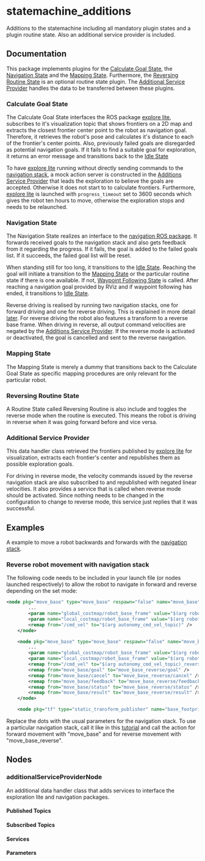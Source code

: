 # statemachine_additions

Additions to the statemachine including all mandatory plugin states and a plugin routine 
state. Also an additional service provider is included.

## Documentation

This package implements plugins for the [Calculate Goal State](#calculate-goal-state), 
the [Navigation State](#navigation-state) and the [Mapping State](#mapping-state). Furthermore, 
the [Reversing Routine State](#reversing-routine-state) is an optional routine state 
plugin. The [Additional Service Provider](#additional-service-provider) handles the 
data to be transferred between these plugins.

### Calculate Goal State

The Calculate Goal State interfaces the ROS package [explore lite](http://wiki.ros.org/explore_lite),
subscribes to it's visualization topic that shows frontiers on a 2D map and extracts the closest frontier center 
point to the robot as navigation goal. Therefore, it retrieves the robot's pose and 
calculates it's distance to each of the frontier's center points. Also, previously 
failed goals are disregarded as potential navigation goals. If it fails to find a suitable goal 
for exploration, it returns an error message and transitions back to the [Idle State](../statemachine#non-customizable-states)

To have [explore lite](http://wiki.ros.org/explore_lite) running without directly sending 
commands to the [navigation stack](http://wiki.ros.org/navigation), a mock action server 
is constructed in the [Additions Service Provider](#additions-service-provider) that leads 
the exploration to believe the goals are accepted. Otherwise it does not start to to 
calculate frontiers. Furthermore, [explore lite](http://wiki.ros.org/explore_lite) 
is launched with `progress_timeout` set to 3600 seconds which gives the robot ten hours 
to move, otherwise the exploration stops and needs to be relaunched.

### Navigation State

The Navigation State realizes an interface to the [navigation ROS package](http://wiki.ros.org/navigation).
It forwards received goals to the navigation stack and also gets feedback from it regarding the progress. 
If it fails, the goal is added to the failed goals list. If it succeeds, the failed 
goal list will be reset.

When standing still for too long, it transitions to the [Idle State](../statemachine#non-customizable-states).
Reaching the goal will initiate a transition to the [Mapping State](#mapping-state) 
or the particular routine state if there is one available. If not, [Waypoint Following 
State](../statemachine#non-customizable-states) is called. After reaching a navigation 
goal provided by RViz and if waypoint following has ended, it transitions to [Idle State](../statemachine#non-customizable-states).

Reverse driving is realised by running two navigation stacks, one for forward driving 
and one for reverse driving. This is explained in more detail [later](#reverse-robot-movement-with-navigation-stack).
For reverse driving the robot also features a transform 
to a reverse base frame. When driving in reverse, all output command velocities are 
negated by the [Additions Service Provider](#additions-service-provider). If the reverse mode
is activated or deactivated, the goal is cancelled and sent to the reverse navigation.

### Mapping State

The Mapping State is merely a dummy that transitions back to the Calculate Goal State as
specific mapping procedures are only relevant for the particular robot.

### Reversing Routine State

A Routine State called Reversing Routine is also include and toggles the reverse mode when
the routine is executed. This means the robot is driving in reverse when it was going forward
before and vice versa.

### Additional Service Provider

This data handler class retrieved the frontiers published by [explore lite](http://wiki.ros.org/explore_lite) 
for visualization, extracts each frontier's center and republishes them as possible 
exploration goals.

For driving in reverse mode, the velocity commands issued by the reverse navigation 
stack are also subscribed to and republished with negated linear velocities. It also 
provides a service that is called when reverse mode should be activated. Since nothing 
needs to be changed in the configuration to change to reverse mode, this service just 
replies that it was successful.

## Examples

A example to move a robot backwards and forwards with the [navigation stack](http://wiki.ros.org/navigation). 

### Reverse robot movement with navigation stack

The following code needs to be included in your launch file (or nodes launched respectively) 
to allow the robot to navigate in forward and reverse depending on the set mode:

```xml
<node pkg="move_base" type="move_base" respawn="false" name="move_base" output="screen">
        ...
        <param name="global_costmap/robot_base_frame" value="$(arg robot_frame)" />
        <param name="local_costmap/robot_base_frame" value="$(arg robot_frame)" />
        <remap from="/cmd_vel" to="$(arg autonomy_cmd_vel_topic)" />
    </node>

    <node pkg="move_base" type="move_base" respawn="false" name="move_base_reverse" output="screen">
        ...
        <param name="global_costmap/robot_base_frame" value="$(arg robot_frame)_reverse" />
        <param name="local_costmap/robot_base_frame" value="$(arg robot_frame)_reverse" />
        <remap from="/cmd_vel" to="$(arg autonomy_cmd_vel_topic)_reverse" />
        <remap from="move_base/goal" to="move_base_reverse/goal" />
        <remap from="move_base/cancel" to="move_base_reverse/cancel" />
        <remap from="move_base/feedback" to="move_base_reverse/feedback" />
        <remap from="move_base/status" to="move_base_reverse/status" />
        <remap from="move_base/result" to="move_base_reverse/result" />
    </node>

    <node pkg="tf" type="static_transform_publisher" name="base_footprint_reverse" args="0 0 0 3.1415 0 0 (arg robot_frame) $(arg robot_frame)_reverse 10" />
```

Replace the dots with the usual parameters for the navigation stack. To use a particular 
navigation stack, call it like in this [tutorial](http://wiki.ros.org/navigation/Tutorials/SendingSimpleGoals) 
and call the action for forward movement with "move_base" and for reverse movement 
with "move_base_reverse".

## Nodes

### additionalServiceProviderNode

An additional data handler class that adds services to interface the exploration lite and navigation packages.

#### Published Topics

#### Subscribed Topics

#### Services

#### Parameters


